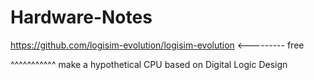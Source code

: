 # Hardware-Notes

https://github.com/logisim-evolution/logisim-evolution <--------- free

^^^^^^^^^^^ make a hypothetical CPU based on Digital Logic Design
